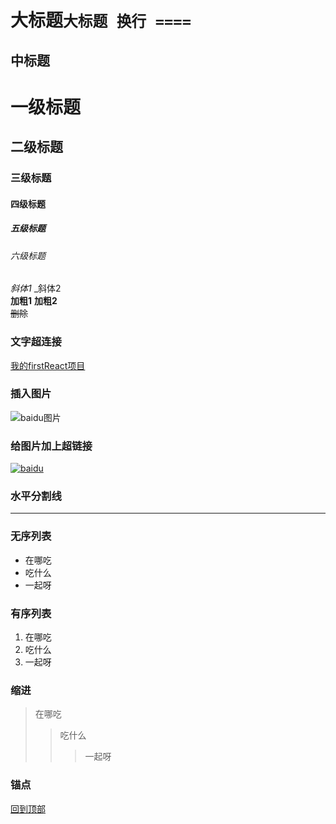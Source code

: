 大标题`大标题 换行 ====`                         
====  
中标题                         
----    
# 一级标题   
## 二级标题   
### 三级标题     
#### 四级标题    
##### 五级标题    
###### 六级标题    
*斜体1*       _斜体2   
**加粗1**     __加粗2__     
~~删除~~   
### 文字超连接      
[我的firstReact项目](https://github.com/nizhenkeai/firstReact)   
### 插入图片        
![baidu图片](http://www.baidu.com/img/bdlogo.gif)       
### 给图片加上超链接     
[![baidu](http://www.baidu.com/img/bdlogo.gif)](http://baidu.com)     
### 水平分割线      
***     
### 无序列表     
* 在哪吃   
* 吃什么   
* 一起呀   
### 有序列表      
1. 在哪吃   
2. 吃什么   
3. 一起呀   
### 缩进   
> 在哪吃   
>> 吃什么   
>>> 一起呀   
### 锚点           
[回到顶部](#readme) 



